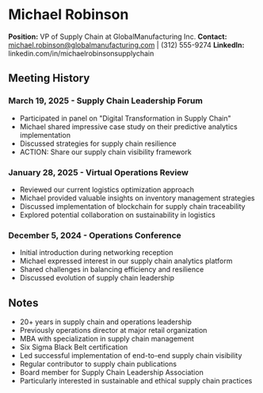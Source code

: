 # Michael Robinson
**Position:** VP of Supply Chain at GlobalManufacturing Inc.
**Contact:** michael.robinson@globalmanufacturing.com | (312) 555-9274
**LinkedIn:** linkedin.com/in/michaelrobinsonsupplychain

## Meeting History

### March 19, 2025 - Supply Chain Leadership Forum
* Participated in panel on "Digital Transformation in Supply Chain"
* Michael shared impressive case study on their predictive analytics implementation
* Discussed strategies for supply chain resilience
* ACTION: Share our supply chain visibility framework

### January 28, 2025 - Virtual Operations Review
* Reviewed our current logistics optimization approach
* Michael provided valuable insights on inventory management strategies
* Discussed implementation of blockchain for supply chain traceability
* Explored potential collaboration on sustainability in logistics

### December 5, 2024 - Operations Conference
* Initial introduction during networking reception
* Michael expressed interest in our supply chain analytics platform
* Shared challenges in balancing efficiency and resilience
* Discussed evolution of supply chain leadership

## Notes
* 20+ years in supply chain and operations leadership
* Previously operations director at major retail organization
* MBA with specialization in supply chain management
* Six Sigma Black Belt certification
* Led successful implementation of end-to-end supply chain visibility
* Regular contributor to supply chain publications
* Board member for Supply Chain Leadership Association
* Particularly interested in sustainable and ethical supply chain practices